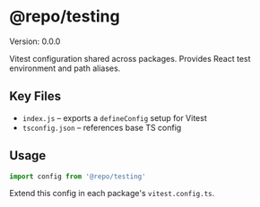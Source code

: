 # @repo/testing

Version: 0.0.0

Vitest configuration shared across packages. Provides React test environment and path aliases.

## Key Files
- `index.js` – exports a `defineConfig` setup for Vitest
- `tsconfig.json` – references base TS config

## Usage
```js
import config from '@repo/testing'
```
Extend this config in each package's `vitest.config.ts`.
